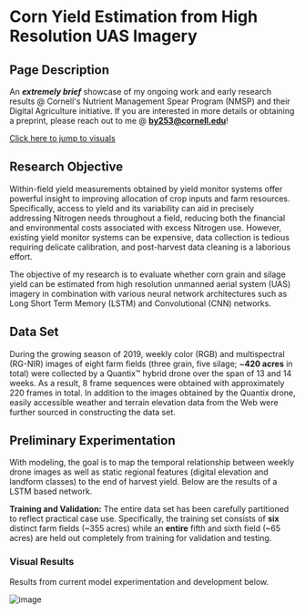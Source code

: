 # Corn Yield Estimation from High Resolution UAS Imagery

## Page Description 
An **_extremely brief_** showcase of my ongoing work and early research results @ Cornell's Nutrient Management Spear Program (NMSP) and their Digital Agriculture initiative. If you are interested in more details or obtaining a preprint, please reach out to me @ **by253@cornell.edu**! 

[Click here to jump to visuals](#visual-results)

## Research Objective 
Within-field yield measurements obtained by yield monitor systems offer powerful insight to improving allocation of crop inputs and farm resources. Specifically, access to yield and its variability can aid in precisely addressing Nitrogen needs throughout a field, reducing both the financial and environmental costs associated with excess Nitrogen use. However, existing yield monitor systems can be expensive, data collection is tedious requiring delicate calibration, and post-harvest data cleaning is a laborious effort. 

The objective of my research is to evaluate whether corn grain and silage yield can be estimated from high resolution unmanned aerial system (UAS) imagery in combination with various neural network architectures such as Long Short Term Memory (LSTM) and Convolutional (CNN) networks.
  
## Data Set 
During the growing season of 2019, weekly color (RGB) and multispectral (RG-NIR) images of eight farm fields (three grain, five silage; ~**420 acres** in total) were collected by a Quantix™ hybrid drone over the span of 13 and 14 weeks. As a result, 8 frame sequences were obtained with approximately 220 frames in total. In addition to the images obtained by the Quantix drone, easily accessible weather and terrain elevation data from the Web were further sourced in constructing the data set. 

## Preliminary Experimentation 

With modeling, the goal is to map the temporal relationship between weekly drone images as well as static regional features (digital elevation and landform classes) to the end of harvest yield. Below are the results of a LSTM based network. 

**Training and Validation:** The entire data set has been carefully partitioned to reflect practical case use. Specifically, the training set consists of **six** distinct farm fields (~355 acres) while an **entire** fifth and sixth field (~65 acres) are held out completely from training for validation and testing. 

### Visual Results

Results from current model experimentation and development below.

![image](https://user-images.githubusercontent.com/89032804/186429316-ee9db794-379f-44bd-a923-692141a269ae.png)
